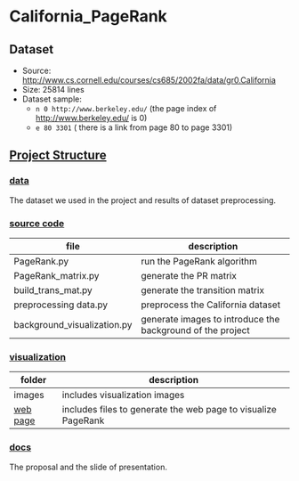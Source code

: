 # California_PageRank

## Dataset
- Source: http://www.cs.cornell.edu/courses/cs685/2002fa/data/gr0.California
- Size: 25814 lines
- Dataset sample:
  - `n 0 http://www.berkeley.edu/` (the page index of http://www.berkeley.edu/ is 0)
  - `e 80 3301` ( there is a link from page 80 to page 3301)

## [Project Structure](https://github.com/ece143-fa18-group10/Wikidata_PageRank/tree/master/project)
### [data](https://github.com/ece143-fa18-group10/Wikidata_PageRank/tree/master/project/data)
The dataset we used in the project and results of dataset preprocessing.

### [source code](https://github.com/ece143-fa18-group10/Wikidata_PageRank/tree/master/project/source%20code)

| file | description |
| - | - |
| PageRank.py | run the PageRank algorithm |
| PageRank_matrix.py | generate the PR matrix |
| build_trans_mat.py | generate the transition matrix |
| preprocessing data.py | preprocess the California dataset |
| background_visualization.py | generate images to introduce the background of the project |

### [visualization](https://github.com/ece143-fa18-group10/Wikidata_PageRank/tree/master/project/visualization)

| folder | description |
| - | - |
| images | includes visualization images |
| [web page](https://ece143-fa18-group10.github.io/Wikidata_PageRank/) | includes files to generate the web page to visualize PageRank |

### [docs](https://github.com/ece143-fa18-group10/Wikidata_PageRank/tree/master/project/docs)
The proposal and the slide of presentation.
